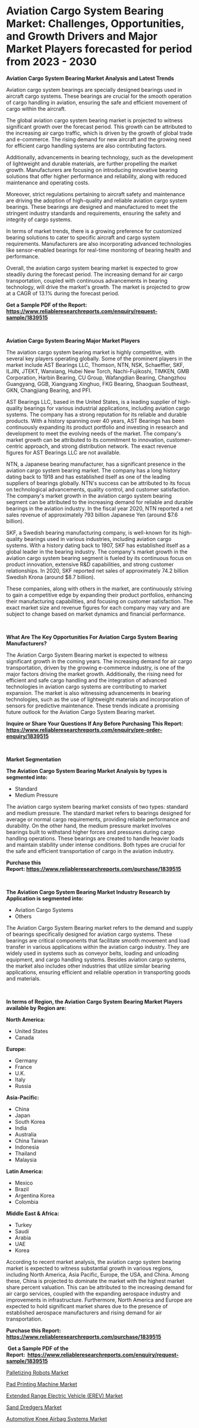 <p><h1>Aviation Cargo System Bearing Market: Challenges, Opportunities, and Growth Drivers and Major Market Players forecasted for period from 2023 - 2030</h1></p><p><strong>Aviation Cargo System Bearing Market Analysis and Latest Trends</strong></p>
<p><p>Aviation cargo system bearings are specially designed bearings used in aircraft cargo systems. These bearings are crucial for the smooth operation of cargo handling in aviation, ensuring the safe and efficient movement of cargo within the aircraft.</p><p>The global aviation cargo system bearing market is projected to witness significant growth over the forecast period. This growth can be attributed to the increasing air cargo traffic, which is driven by the growth of global trade and e-commerce. The rising demand for new aircraft and the growing need for efficient cargo handling systems are also contributing factors.</p><p>Additionally, advancements in bearing technology, such as the development of lightweight and durable materials, are further propelling the market growth. Manufacturers are focusing on introducing innovative bearing solutions that offer higher performance and reliability, along with reduced maintenance and operating costs.</p><p>Moreover, strict regulations pertaining to aircraft safety and maintenance are driving the adoption of high-quality and reliable aviation cargo system bearings. These bearings are designed and manufactured to meet the stringent industry standards and requirements, ensuring the safety and integrity of cargo systems.</p><p>In terms of market trends, there is a growing preference for customized bearing solutions to cater to specific aircraft and cargo system requirements. Manufacturers are also incorporating advanced technologies like sensor-enabled bearings for real-time monitoring of bearing health and performance.</p><p>Overall, the aviation cargo system bearing market is expected to grow steadily during the forecast period. The increasing demand for air cargo transportation, coupled with continuous advancements in bearing technology, will drive the market's growth. The market is projected to grow at a CAGR of 13.1% during the forecast period.</p></p>
<p><strong>Get a Sample PDF of the Report:&nbsp; <a href="https://www.reliableresearchreports.com/enquiry/request-sample/1839515">https://www.reliableresearchreports.com/enquiry/request-sample/1839515</a></strong></p>
<p>&nbsp;</p>
<p><strong>Aviation Cargo System Bearing Major Market Players</strong></p>
<p><p>The aviation cargo system bearing market is highly competitive, with several key players operating globally. Some of the prominent players in the market include AST Bearings LLC, Thomson, NTN, NSK, Schaeffler, SKF, ILJIN, JTEKT, Wanxiang, Hubei New Torch, Nachi-Fujikoshi, TIMKEN, GMB Corporation, Harbin Bearing, CU Group, Wafangdian Bearing, Changzhou Guangyang, GGB, Xiangyang Xinghuo, FKG Bearing, Shaoguan Southeast, GKN, Changjiang Bearing, and PFI.</p><p>AST Bearings LLC, based in the United States, is a leading supplier of high-quality bearings for various industrial applications, including aviation cargo systems. The company has a strong reputation for its reliable and durable products. With a history spanning over 40 years, AST Bearings has been continuously expanding its product portfolio and investing in research and development to meet the evolving needs of the market. The company's market growth can be attributed to its commitment to innovation, customer-centric approach, and strong distribution network. The exact revenue figures for AST Bearings LLC are not available.</p><p>NTN, a Japanese bearing manufacturer, has a significant presence in the aviation cargo system bearing market. The company has a long history dating back to 1918 and has established itself as one of the leading suppliers of bearings globally. NTN's success can be attributed to its focus on technological advancements, quality control, and customer satisfaction. The company's market growth in the aviation cargo system bearing segment can be attributed to the increasing demand for reliable and durable bearings in the aviation industry. In the fiscal year 2020, NTN reported a net sales revenue of approximately 793 billion Japanese Yen (around $7.6 billion).</p><p>SKF, a Swedish bearing manufacturing company, is well-known for its high-quality bearings used in various industries, including aviation cargo systems. With a history dating back to 1907, SKF has established itself as a global leader in the bearing industry. The company's market growth in the aviation cargo system bearing segment is fueled by its continuous focus on product innovation, extensive R&D capabilities, and strong customer relationships. In 2020, SKF reported net sales of approximately 74.2 billion Swedish Krona (around $8.7 billion).</p><p>These companies, along with others in the market, are continuously striving to gain a competitive edge by expanding their product portfolios, enhancing their manufacturing capabilities, and focusing on customer satisfaction. The exact market size and revenue figures for each company may vary and are subject to change based on market dynamics and financial performance.</p></p>
<p>&nbsp;</p>
<p><strong>What Are The Key Opportunities For Aviation Cargo System Bearing Manufacturers?</strong></p>
<p><p>The Aviation Cargo System Bearing market is expected to witness significant growth in the coming years. The increasing demand for air cargo transportation, driven by the growing e-commerce industry, is one of the major factors driving the market growth. Additionally, the rising need for efficient and safe cargo handling and the integration of advanced technologies in aviation cargo systems are contributing to market expansion. The market is also witnessing advancements in bearing technologies, such as the use of lightweight materials and incorporation of sensors for predictive maintenance. These trends indicate a promising future outlook for the Aviation Cargo System Bearing market.</p></p>
<p><strong>Inquire or Share Your Questions If Any Before Purchasing This Report: <a href="https://www.reliableresearchreports.com/enquiry/pre-order-enquiry/1839515">https://www.reliableresearchreports.com/enquiry/pre-order-enquiry/1839515</a></strong></p>
<p>&nbsp;</p>
<p><strong>Market Segmentation</strong></p>
<p><strong>The Aviation Cargo System Bearing Market Analysis by types is segmented into:</strong></p>
<p><ul><li>Standard</li><li>Medium Pressure</li></ul></p>
<p><p>The aviation cargo system bearing market consists of two types: standard and medium pressure. The standard market refers to bearings designed for average or normal cargo requirements, providing reliable performance and durability. On the other hand, the medium pressure market involves bearings built to withstand higher forces and pressures during cargo handling operations. These bearings are created to handle heavier loads and maintain stability under intense conditions. Both types are crucial for the safe and efficient transportation of cargo in the aviation industry.</p></p>
<p><strong>Purchase this Report:&nbsp;<a href="https://www.reliableresearchreports.com/purchase/1839515">https://www.reliableresearchreports.com/purchase/1839515</a></strong></p>
<p>&nbsp;</p>
<p><strong>The Aviation Cargo System Bearing Market Industry Research by Application is segmented into:</strong></p>
<p><ul><li>Aviation Cargo Systems</li><li>Others</li></ul></p>
<p><p>The Aviation Cargo System Bearing market refers to the demand and supply of bearings specifically designed for aviation cargo systems. These bearings are critical components that facilitate smooth movement and load transfer in various applications within the aviation cargo industry. They are widely used in systems such as conveyor belts, loading and unloading equipment, and cargo handling systems. Besides aviation cargo systems, the market also includes other industries that utilize similar bearing applications, ensuring efficient and reliable operation in transporting goods and materials.</p></p>
<p>&nbsp;</p>
<p><strong>In terms of Region, the Aviation Cargo System Bearing Market Players available by Region are:</strong></p>
<p>
    <p> <strong> North America: </strong>
        <ul>
            <li>United States</li>
            <li>Canada</li>
        </ul>
        </p> 
    <p> <strong> Europe: </strong>
        <ul>
            <li>Germany</li>
            <li>France</li>
            <li>U.K.</li>
            <li>Italy</li>
            <li>Russia</li>
        </ul>
        </p> 
    <p> <strong> Asia-Pacific: </strong>
        <ul>
            <li>China</li>
            <li>Japan</li>
            <li>South Korea</li>
            <li>India</li>
            <li>Australia</li>
            <li>China Taiwan</li>
            <li>Indonesia</li>
            <li>Thailand</li>
            <li>Malaysia</li>
        </ul>
        </p> 
    <p> <strong> Latin America: </strong>
        <ul>
            <li>Mexico</li>
            <li>Brazil</li>
            <li>Argentina Korea</li>
            <li>Colombia</li>
        </ul>
        </p> 
    <p> <strong> Middle East & Africa: </strong>
        <ul>
            <li>Turkey</li>
            <li>Saudi</li>
            <li>Arabia</li>
            <li>UAE</li>
            <li>Korea</li>
        </ul>
    </p>
    </p>
<p><p>According to recent market analysis, the aviation cargo system bearing market is expected to witness substantial growth in various regions, including North America, Asia Pacific, Europe, the USA, and China. Among these, China is projected to dominate the market with the highest market share percent valuation. This can be attributed to the increasing demand for air cargo services, coupled with the expanding aerospace industry and improvements in infrastructure. Furthermore, North America and Europe are expected to hold significant market shares due to the presence of established aerospace manufacturers and rising demand for air transportation.</p></p>
<p><strong>Purchase this Report: <a href="https://www.reliableresearchreports.com/purchase/1839515">https://www.reliableresearchreports.com/purchase/1839515</a></strong></p>
<p>&nbsp;<strong>Get a Sample PDF of the Report:&nbsp;&nbsp;<a href="https://www.reliableresearchreports.com/enquiry/request-sample/1839515">https://www.reliableresearchreports.com/enquiry/request-sample/1839515</a></strong></p>
<p><strong></strong></p>
<p><p><a href="https://medium.com/@nettieboyle84/palletizing-robots-market-trends-and-market-analysis-forecasted-for-period-2023-2030-3421975e29c9">Palletizing Robots Market</a></p><p><a href="https://www.linkedin.com/pulse/pad-printing-machine-market-insights-players-forecast-till-vmtye/">Pad Printing Machine Market</a></p><p><a href="https://github.com/mabutironaldo/Market-Research-Report-List-1/blob/main/extended-range-electric-vehicle-erev-market.md">Extended Range Electric Vehicle (EREV) Market</a></p><p><a href="https://www.linkedin.com/pulse/sand-dredgers-market-size-2023-2030-global-industrial-uqgue/">Sand Dredgers Market</a></p><p><a href="https://github.com/castoriffic/Market-Research-Report-List-1/blob/main/automotive-knee-airbag-systems-market.md">Automotive Knee Airbag Systems Market</a></p></p>